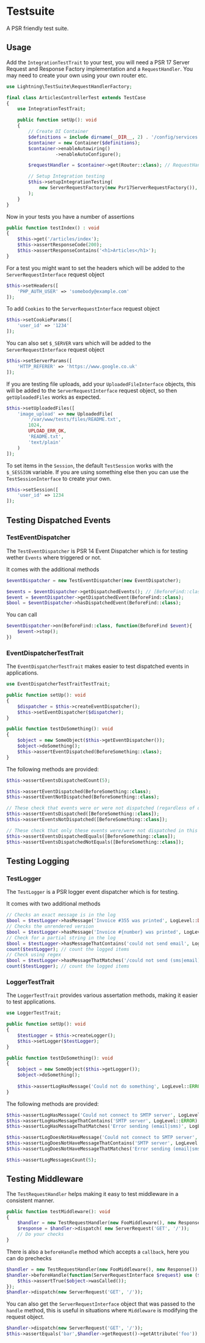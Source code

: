 # Testsuite

A PSR friendly test suite.

## Usage

Add the `IntegrationTestTrait` to your test, you will need a PSR 17 Server Request and Response Factory implementation
and a `RequestHandler`. You may need to create your own using your own router etc.


```php
use Lightning\TestSuite\RequestHandlerFactory;

final class ArticlesControllerTest extends TestCase
{
    use IntegrationTestTrait;

    public function setUp(): void
    {
        // Create DI Container
        $definitions = include dirname(__DIR__, 2) . '/config/services.php';
        $container = new Container($definitions);
        $container->enableAutowiring()
                  ->enableAutoConfigure();

        $requestHandler = $container->get(Router::class); // RequestHandlerInterface

        // Setup Integration testing
        $this->setupIntegrationTesting(
            new ServerRequestFactory(new Psr17ServerRequestFactory()), new Psr17ResponseFactory(), $requestHandler, new TestSession()
        );
    }
}
```

Now in your tests you have a number of assertions


```php
public function testIndex() : void 
{
    $this->get('/articles/index');
    $this->assertResponseCode(200);
    $this->assertResponseContains('<h1>Articles</h1>');
}
```

For a test you might want to set the headers which will be added to the `ServerRequestInterface` request object

```php
$this->setHeaders([
    'PHP_AUTH_USER' => 'somebody@example.com'
]);
```

To add `Cookies` to the `ServerRequestInterface` request object

```php
$this->setCookieParams([
    'user_id' => '1234'
]);
```

You can also set `$_SERVER` vars which will be added to the `ServerRequestInterface` request object

```php
$this->setServerParams([
    'HTTP_REFERER' => 'https://www.google.co.uk'
]);
```

If you are testing file uploads, add your `UploadedFileInterface` objects, this will be added to the `ServerRequestInterface` request object, so then `getUploadedFiles` works as expected.

```php
$this->setUploadedFiles([
    'image_upload' => new UploadedFile(
        '/var/www/tests/files/README.txt',
        1024,
        UPLOAD_ERR_OK,
        'README.txt',
        'text/plain'
    )
]);
```

To set items in the `Session`, the default `TestSession` works with the `$_SESSION` variable. If you are using something else then you can use the `TestSessionInterface` to create your own.

```php
$this->setSession([
    'user_id' => 1234
]);
```

## Testing Dispatched Events

### TestEventDispatcher

The `TestEventDispatcher` is PSR 14 Event Dispatcher which is for testing wether `Events` where triggered or not.

It comes with the additional methods

```php
$eventDispatcher = new TestEventDispatcher(new EventDispatcher);

$events = $eventDispatcher->getDispatchedEvents(); // [BeforeFind::class]
$event = $eventDispatcher->getDispatchedEvent(BeforeFind::class);
$bool = $eventDispatcher->hasDispatchedEvent(BeforeFind::class);
```

You can call 

```php
$eventDispatcher->on(BeforeFind::class, function(BeforeFind $event){
    $event->stop();
})
```

### EventDispatcherTestTrait

The `EventDispatcherTestTrait` makes easier to test dispatched events in applications.

```php
use EventDispatcherTestTraitTestTrait;

public function setUp(): void 
{
    $dispatcher = $this->createEventDispatcher();
    $this->setEventDispatcher($dispatcher);
}

public function testDoSomething(): void 
{
    $object = new SomeObject($this->getEventDispatcher());
    $object->doSomething();
    $this->assertEventDispatched(BeforeSomething::class);
}
```

The following methods are provided:

```php
$this->assertEventsDispatchedCount(5);

$this->assertEventDispatched(BeforeSomething::class);
$this->assertEventNotDispatched(BeforeSomething::class);

// These check that events were or were not dispatched (regardless of order or other events being dispatched)
$this->assertEventsDispatched([BeforeSomething::class]);
$this->assertEventsNotDispatched([BeforeSomething::class]);

// These check that only these events were/were not dispatched in this order
$this->assertEventsDispatchedEquals([BeforeSomething::class]); 
$this->assertEventsDispatchedNotEquals([BeforeSomething::class]);
```

## Testing Logging

### TestLogger

The `TestLogger` is a PSR logger event dispatcher which is for testing.

It comes with two additional methods

```php
// Checks an exact message is in the log
$bool = $testLogger->hasMessage('Invoice #355 was printed', LogLevel::DEBUG);
// Checks the unrendered version
$bool = $testLogger->hasMessage('Invoice #{number} was printed', LogLevel::DEBUG, false)
// Check for a partial string in the log
$bool = $testLogger->hasMessageThatContains('could not send email', LogLevel::ERROR);
count($testLogger); // count the logged items
// Check using regex
$bool = $testLogger->hasMessageThatMatches('/could not send (sms|email)/', LogLevel::ERROR);
count($testLogger); // count the logged items
```

### LoggerTestTrait

The `LoggerTestTrait` provides various assertation methods, making it easier to test applications.

```php
use LoggerTestTrait;

public function setUp(): void 
{
    $testLogger = $this->createLogger();
    $this->setLogger($testLogger);
}

public function testDoSomething(): void 
{
    $object = new SomeObject($this->getLogger());
    $object->doSomething();
    
    $this->assertLogHasMessage('Could not do something', LogLevel::ERROR);
}
```

The following methods are provided:

```php
$this->assertLogHasMessage('Could not connect to SMTP server', LogLevel::ERROR);
$this->assertLogHasMessageThatContains('SMTP server', LogLevel::ERROR);
$this->assertLogHasMessageThatMatches('Error sending (email|sms)', LogLevel::ERROR);

$this->assertLogDoesNotHaveMessage('Could not connect to SMTP server', LogLevel::ERROR);
$this->assertLogDoesNotHaveMessageThatContains('SMTP server', LogLevel::ERROR);
$this->assertLogDoesNotHaveMessageThatMatches('Error sending (email|sms)', LogLevel::ERROR);

$this->assertLogMessagesCount(5);
```

## Testing Middleware

The `TestRequestHandler` helps making it easy to test middleware in a consistent manner.

```php
public function testMiddleware(): void
{
    $handler = new TestRequestHandler(new FooMiddleware(), new Response())
    $response = $handler->dispatch( new ServerRequest('GET', '/'));
    // Do your checks
}
```

There is also a `beforeHandle` method which accepts a `callback`, here you can do prechecks

```php
$handler = new TestRequestHandler(new FooMiddleware(), new Response())
$handler->beforeHandle(function(ServerRequestInterface $request) use ($object){
    $this->assertTrue($object->wasCalled());
});
$handler->dispatch(new ServerRequest('GET', '/'));
```

You can also get the `ServerRequestInterface` object that was passed to the `handle` method, this is useful in situations where `Middleware` is modifying the request object.

```php
$handler->dispatch(new ServerRequest('GET', '/'));
$this->assertEquals('bar',$handler->getRequest()->getAttribute('foo'));
```